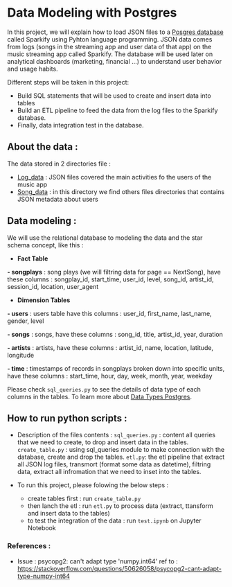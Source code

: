 # Data Modeling with Postgres
In this project, we will explain how to load JSON files to a [Posgres database](https://www.postgresql.org/) called Sparkify using Pyhton language programming.
JSON data comes from logs (songs in the streaming app and user data of that app) on the music streaming app called Sparkify.
The database will be used later on analytical dashboards (marketing, financial ...) to understand user behavior and usage habits.

Different steps will be taken in this project:
- Build SQL statements that will be used to create and insert data into tables
- Build an ETL pipeline to feed the data from the log files to the Sparkify database.
- Finally, data integration test in the database.

## About the data :
The data stored in 2 directories file :
- [Log_data](https://github.com/Iaddiop/Data_Modeling_with_Postgres/tree/master/data/log_data/2018/11) : JSON files covered the main activities fo the users of the music app
- [Song_data](https://github.com/Iaddiop/Data_Modeling_with_Postgres/tree/master/data/song_data/A) : in this directory we find others files directories that contains JSON metadata about users

## Data modeling :
We will use the relational database to modeling the data and the star schema concept, like this :

- **Fact Table**

**- songplays** : song plays (we will filtring data for page == NextSong), have these columns :
songplay_id, start_time, user_id, level, song_id, artist_id, session_id, location, user_agent

- **Dimension Tables**

**- users** : users table have this columns : user_id, first_name, last_name, gender, level

**- songs** : songs, have these columns : song_id, title, artist_id, year, duration

**- artists** : artists, have these columns : artist_id, name, location, latitude, longitude

**- time** : timestamps of records in songplays broken down into specific units, have these columns : start_time, hour, day, week, month, year, weekday

Please check `sql_queries.py` to see the details of data type of each columns in the tables.
To learn more about [Data Types Postgres](https://www.postgresql.org/docs/9.5/datatype.html).

## How to run python scripts :
- Description of the files contents :
`sql_queries.py` : content all queries that we need to create, to drop and insert data in the tables.
`create_table.py` : using sql_queries module to make connection with the database, create and drop the tables.
`etl.py`: the etl pipeline that extract all JSON log files, transmort (format some data as datetime), filtring data, extract all infromation that we need to inset into the tables.

- To run this project, please folowing the below steps :
    - create tables first : run `create_table.py`
    - then lanch the etl : run `etl.py` to process data (extract, ttansform and insert data to the tables)
    - to test the integration of the data : run `test.ipynb` on Jupyter Notebook


### References :
- Issue : psycopg2: can't adapt type 'numpy.int64' ref to : https://stackoverflow.com/questions/50626058/psycopg2-cant-adapt-type-numpy-int64
